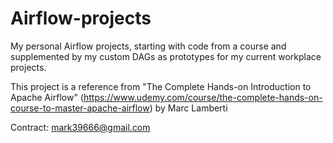 # Airflow-projects

My personal Airflow projects, starting with code from a course and supplemented by my custom DAGs as prototypes for my current workplace projects.

This project is a reference from "The Complete Hands-on Introduction to Apache Airflow" (https://www.udemy.com/course/the-complete-hands-on-course-to-master-apache-airflow) by Marc Lamberti

Contract: mark39666@gmail.com
